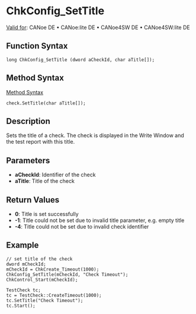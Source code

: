 # ChkConfig_SetTitle

[Valid for](../../../Shared/FeatureAvailability.md): CANoe DE • CANoe:lite DE • CANoe4SW DE • CANoe4SW:lite DE

## Function Syntax

```plaintext
long ChkConfig_SetTitle (dword aCheckId, char aTitle[]);
```

## Method Syntax

[Method Syntax](../../../Shared/CAPL/General/ClassesAndObjects.md)

```plaintext
check.SetTitle(char aTitle[]);
```

## Description

Sets the title of a check. The check is displayed in the Write Window and the test report with this title.

## Parameters

- **aCheckId**: Identifier of the check
- **aTitle**: Title of the check

## Return Values

- **0**: Title is set successfully
- **-1**: Title could not be set due to invalid title parameter, e.g. empty title
- **-4**: Title could not be set due to invalid check identifier

## Example

```plaintext
// set title of the check
dword mCheckId;
mCheckId = ChkCreate_Timeout(1000);
ChkConfig_SetTitle(mCheckId, "Check Timeout");
ChkControl_Start(mCheckId);

TestCheck tc;
tc = TestCheck::CreateTimeout(1000);
tc.SetTitle("Check Timeout");
tc.Start();
```
